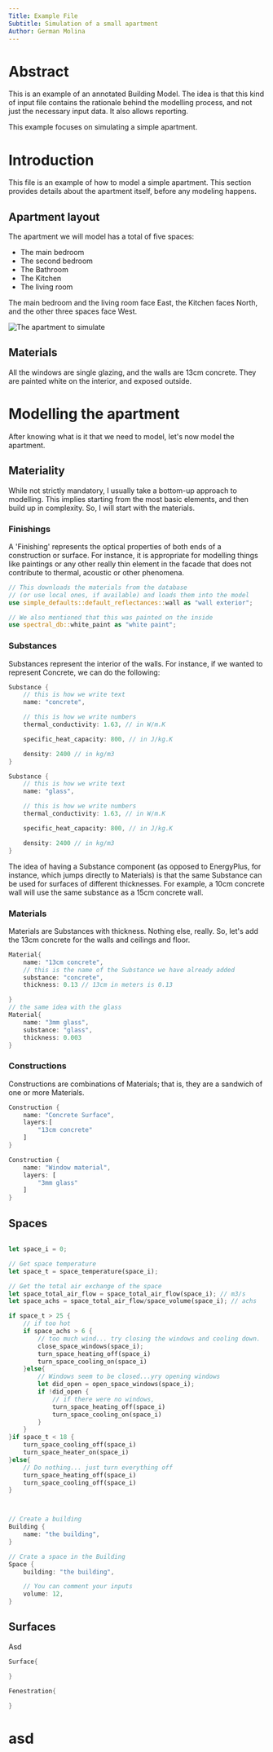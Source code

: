 ```yaml
---
Title: Example File
Subtitle: Simulation of a small apartment
Author: German Molina
---
```


# Abstract

This is an example of an annotated Building Model. The 
idea is that this kind of input file contains the rationale 
behind the modelling process, and not just the necessary 
input data. It also allows reporting.

This example focuses on simulating a simple apartment.

# Introduction

This file is an example of how to model a simple apartment. This section provides details about the 
apartment itself, before any modeling happens.

## Apartment layout

The apartment we will model has a total of five 
spaces:
- The main bedroom
- The second bedroom
- The Bathroom
- The Kitchen
- The living room

The main bedroom and the living room face East, the Kitchen faces North, 
and the other three spaces face West.


![The apartment to simulate](apartment.png)

## Materials

All the windows are single glazing, and the walls are 
13cm concrete. They are painted white on the interior, and exposed outside.

# Modelling the apartment

After knowing what is it that we need to model, let's now model the apartment.

## Materiality

While not strictly mandatory, I usually take a 
bottom-up approach to modelling. This implies starting from the most basic elements, and then
build up in complexity. So, I will start with the 
materials.

### Finishings

A 'Finishing' represents the optical properties of both ends of a construction or surface. For 
instance, it is appropriate for modelling things like paintings or any other really thin element
in the facade that does not contribute to thermal, acoustic or other phenomena.

```rust
// This downloads the materials from the database
// (or use local ones, if available) and loads them into the model
use simple_defaults::default_reflectances::wall as "wall exterior";

// We also mentioned that this was painted on the inside
use spectral_db::white_paint as "white paint";
```

### Substances

Substances represent the interior of the walls. For instance, if we wanted to represent Concrete, we can
do the following:

```rust 
Substance {
    // this is how we write text
    name: "concrete", 

    // this is how we write numbers
    thermal_conductivity: 1.63, // in W/m.K

    specific_heat_capacity: 800, // in J/kg.K

    density: 2400 // in kg/m3
}

Substance {
    // this is how we write text
    name: "glass", 

    // this is how we write numbers
    thermal_conductivity: 1.63, // in W/m.K

    specific_heat_capacity: 800, // in J/kg.K

    density: 2400 // in kg/m3
}
```

The idea of having a Substance component (as opposed to EnergyPlus, 
for instance, which jumps directly to Materials) is that the same Substance
can be used for surfaces of different thicknesses. For example, a 10cm
concrete wall will use the same substance as a 15cm concrete wall.

### Materials

Materials are Substances with thickness. Nothing else, really. So, 
let's add the 13cm concrete for the walls and ceilings and floor.

```rust
Material{
    name: "13cm concrete",
    // this is the name of the Substance we have already added
    substance: "concrete", 
    thickness: 0.13 // 13cm in meters is 0.13    

}
// the same idea with the glass
Material{
    name: "3mm glass",
    substance: "glass", 
    thickness: 0.003 
}
```

### Constructions

Constructions are combinations of Materials; that is, they are a sandwich of one or more Materials.

```rust
Construction {
    name: "Concrete Surface",
    layers:[
        "13cm concrete"
    ]
}

Construction {
    name: "Window material",
    layers: [
        "3mm glass"
    ]
}
```


## Spaces

```rust control

let space_i = 0;

// Get space temperature
let space_t = space_temperature(space_i);

// Get the total air exchange of the space
let space_total_air_flow = space_total_air_flow(space_i); // m3/s
let space_achs = space_total_air_flow/space_volume(space_i); // achs

if space_t > 25 {    
    // if too hot 
    if space_achs > 6 {
        // too much wind... try closing the windows and cooling down.
        close_space_windows(space_i);
        turn_space_heating_off(space_i)
        turn_space_cooling_on(space_i)
    }else{
        // Windows seem to be closed...yry opening windows
        let did_open = open_space_windows(space_i);
        if !did_open {
            // if there were no windows, 
            turn_space_heating_off(space_i)
            turn_space_cooling_on(space_i)
        }
    }
}if space_t < 18 {
    turn_space_cooling_off(space_i)    
    turn_space_heater_on(space_i)
}else{
    // Do nothing... just turn everything off
    turn_space_heating_off(space_i)
    turn_space_cooling_off(space_i)    
}


```

```rust


// Create a building
Building {
    name: "the building", 
}

// Crate a space in the Building
Space {
    building: "the building",

    // You can comment your inputs
    volume: 12, 
}
```

## Surfaces

Asd

```rust
Surface{

}

Fenestration{
    
}
```

# asd


